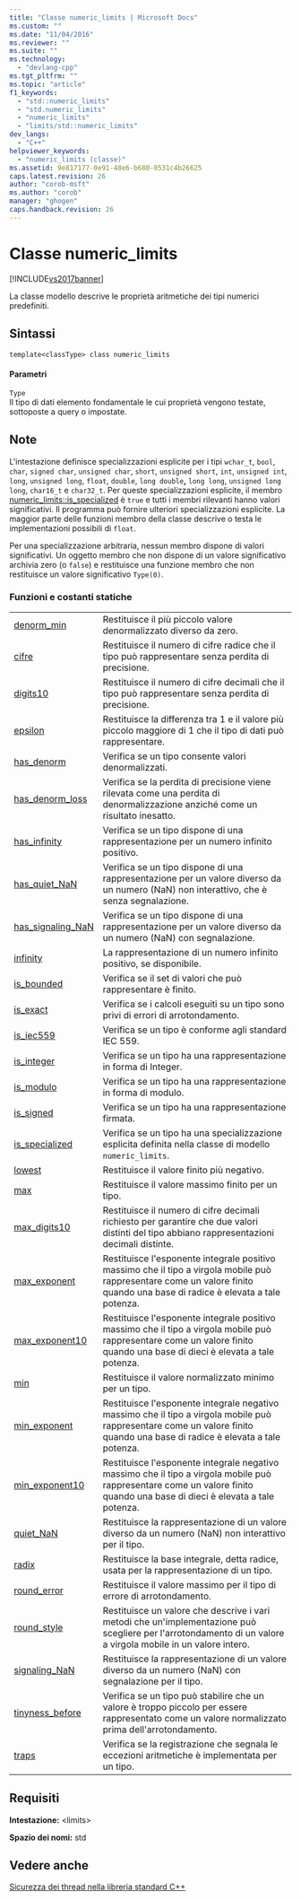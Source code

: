 ```yaml
---
title: "Classe numeric_limits | Microsoft Docs"
ms.custom: ""
ms.date: "11/04/2016"
ms.reviewer: ""
ms.suite: ""
ms.technology: 
  - "devlang-cpp"
ms.tgt_pltfrm: ""
ms.topic: "article"
f1_keywords: 
  - "std::numeric_limits"
  - "std.numeric_limits"
  - "numeric_limits"
  - "limits/std::numeric_limits"
dev_langs: 
  - "C++"
helpviewer_keywords: 
  - "numeric_limits (classe)"
ms.assetid: 9e817177-0e91-48e6-b680-0531c4b26625
caps.latest.revision: 26
author: "corob-msft"
ms.author: "corob"
manager: "ghogen"
caps.handback.revision: 26
---
```

# Classe numeric_limits
[!INCLUDE[vs2017banner](../assembler/inline/includes/vs2017banner.md)]

La classe modello descrive le proprietà aritmetiche dei tipi numerici predefiniti.  
  
## Sintassi  
  
```  
template<classType> class numeric_limits  
```  
  
#### Parametri  
 `Type`  
 Il tipo di dati elemento fondamentale le cui proprietà vengono testate, sottoposte a query o impostate.  
  
## Note  
 L'intestazione definisce specializzazioni esplicite per i tipi `wchar_t`, `bool`, `char`, `signed char`, `unsigned char`, `short`, `unsigned short`, `int`, `unsigned int`, `long`, `unsigned long`, `float`, `double`, `long double`**,** `long long`, `unsigned long long`, `char16_t` e `char32_t`. Per queste specializzazioni esplicite, il membro [numeric\_limits::is\_specialized](../Topic/numeric_limits::is_specialized.md) è `true` e tutti i membri rilevanti hanno valori significativi. Il programma può fornire ulteriori specializzazioni esplicite. La maggior parte delle funzioni membro della classe descrive o testa le implementazioni possibili di `float`.  
  
 Per una specializzazione arbitraria, nessun membro dispone di valori significativi. Un oggetto membro che non dispone di un valore significativo archivia zero \(o `false`\) e restituisce una funzione membro che non restituisce un valore significativo `Type(0)`.  
  
### Funzioni e costanti statiche  
  
|||  
|-|-|  
|[denorm\_min](../Topic/numeric_limits::denorm_min.md)|Restituisce il più piccolo valore denormalizzato diverso da zero.|  
|[cifre](../Topic/numeric_limits::digits.md)|Restituisce il numero di cifre radice che il tipo può rappresentare senza perdita di precisione.|  
|[digits10](../Topic/numeric_limits::digits10.md)|Restituisce il numero di cifre decimali che il tipo può rappresentare senza perdita di precisione.|  
|[epsilon](../Topic/numeric_limits::epsilon.md)|Restituisce la differenza tra 1 e il valore più piccolo maggiore di 1 che il tipo di dati può rappresentare.|  
|[has\_denorm](../Topic/numeric_limits::has_denorm.md)|Verifica se un tipo consente valori denormalizzati.|  
|[has\_denorm\_loss](../Topic/numeric_limits::has_denorm_loss.md)|Verifica se la perdita di precisione viene rilevata come una perdita di denormalizzazione anziché come un risultato inesatto.|  
|[has\_infinity](../Topic/numeric_limits::has_infinity.md)|Verifica se un tipo dispone di una rappresentazione per un numero infinito positivo.|  
|[has\_quiet\_NaN](../Topic/numeric_limits::has_quiet_NaN.md)|Verifica se un tipo dispone di una rappresentazione per un valore diverso da un numero \(NaN\) non interattivo, che è senza segnalazione.|  
|[has\_signaling\_NaN](../Topic/numeric_limits::has_signaling_NaN.md)|Verifica se un tipo dispone di una rappresentazione per un valore diverso da un numero \(NaN\) con segnalazione.|  
|[infinity](../Topic/numeric_limits::infinity.md)|La rappresentazione di un numero infinito positivo, se disponibile.|  
|[is\_bounded](../Topic/numeric_limits::is_bounded.md)|Verifica se il set di valori che può rappresentare è finito.|  
|[is\_exact](../Topic/numeric_limits::is_exact.md)|Verifica se i calcoli eseguiti su un tipo sono privi di errori di arrotondamento.|  
|[is\_iec559](../Topic/numeric_limits::is_iec559.md)|Verifica se un tipo è conforme agli standard IEC 559.|  
|[is\_integer](../Topic/numeric_limits::is_integer.md)|Verifica se un tipo ha una rappresentazione in forma di Integer.|  
|[is\_modulo](../Topic/numeric_limits::is_modulo.md)|Verifica se un tipo ha una rappresentazione in forma di modulo.|  
|[is\_signed](../Topic/numeric_limits::is_signed.md)|Verifica se un tipo ha una rappresentazione firmata.|  
|[is\_specialized](../Topic/numeric_limits::is_specialized.md)|Verifica se un tipo ha una specializzazione esplicita definita nella classe di modello `numeric_limits`.|  
|[lowest](../Topic/numeric_limits::lowest.md)|Restituisce il valore finito più negativo.|  
|[max](../Topic/numeric_limits::max.md)|Restituisce il valore massimo finito per un tipo.|  
|[max\_digits10](../Topic/numeric_limits::max_digits10.md)|Restituisce il numero di cifre decimali richiesto per garantire che due valori distinti del tipo abbiano rappresentazioni decimali distinte.|  
|[max\_exponent](../Topic/numeric_limits::max_exponent.md)|Restituisce l'esponente integrale positivo massimo che il tipo a virgola mobile può rappresentare come un valore finito quando una base di radice è elevata a tale potenza.|  
|[max\_exponent10](../Topic/numeric_limits::max_exponent10.md)|Restituisce l'esponente integrale positivo massimo che il tipo a virgola mobile può rappresentare come un valore finito quando una base di dieci è elevata a tale potenza.|  
|[min](../Topic/numeric_limits::min.md)|Restituisce il valore normalizzato minimo per un tipo.|  
|[min\_exponent](../Topic/numeric_limits::min_exponent.md)|Restituisce l'esponente integrale negativo massimo che il tipo a virgola mobile può rappresentare come un valore finito quando una base di radice è elevata a tale potenza.|  
|[min\_exponent10](../Topic/numeric_limits::min_exponent10.md)|Restituisce l'esponente integrale negativo massimo che il tipo a virgola mobile può rappresentare come un valore finito quando una base di dieci è elevata a tale potenza.|  
|[quiet\_NaN](../Topic/numeric_limits::quiet_NaN.md)|Restituisce la rappresentazione di un valore diverso da un numero \(NaN\) non interattivo per il tipo.|  
|[radix](../Topic/numeric_limits::radix.md)|Restituisce la base integrale, detta radice, usata per la rappresentazione di un tipo.|  
|[round\_error](../Topic/numeric_limits::round_error.md)|Restituisce il valore massimo per il tipo di errore di arrotondamento.|  
|[round\_style](../Topic/numeric_limits::round_style.md)|Restituisce un valore che descrive i vari metodi che un'implementazione può scegliere per l'arrotondamento di un valore a virgola mobile in un valore intero.|  
|[signaling\_NaN](../Topic/numeric_limits::signaling_NaN.md)|Restituisce la rappresentazione di un valore diverso da un numero \(NaN\) con segnalazione per il tipo.|  
|[tinyness\_before](../Topic/numeric_limits::tinyness_before.md)|Verifica se un tipo può stabilire che un valore è troppo piccolo per essere rappresentato come un valore normalizzato prima dell'arrotondamento.|  
|[traps](../Topic/numeric_limits::traps.md)|Verifica se la registrazione che segnala le eccezioni aritmetiche è implementata per un tipo.|  
  
## Requisiti  
 **Intestazione:** \<limits\>  
  
 **Spazio dei nomi:** std  
  
## Vedere anche  
 [Sicurezza dei thread nella libreria standard C\+\+](../standard-library/thread-safety-in-the-cpp-standard-library.md)